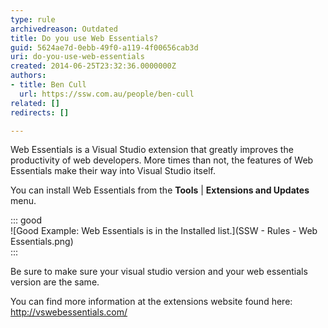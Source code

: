 ```yaml
---
type: rule
archivedreason: Outdated
title: Do you use Web Essentials?
guid: 5624ae7d-0ebb-49f0-a119-4f00656cab3d
uri: do-you-use-web-essentials
created: 2014-06-25T23:32:36.0000000Z
authors:
- title: Ben Cull
  url: https://ssw.com.au/people/ben-cull
related: []
redirects: []

---
```


Web Essentials is a Visual Studio extension that greatly improves the productivity of web developers. More times than not, the features of Web Essentials make their way into Visual Studio itself. 
<!--endintro-->

You can install Web Essentials from the  **Tools** |  **Extensions and Updates** menu.

::: good  
![Good Example: Web Essentials is in the Installed list.](SSW - Rules - Web Essentials.png)  
:::  

Be sure to make sure your visual studio version and your web essentials version are the same.

You can find more information at the extensions website found here: http://vswebessentials.com/
